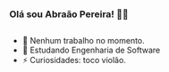 ### Olá sou Abraão Pereira! 👨🏻
##
- 🔭 Nenhum trabalho no momento.
- 🌱 Estudando Engenharia de Software
- ⚡ Curiosidades: toco violão.
##
